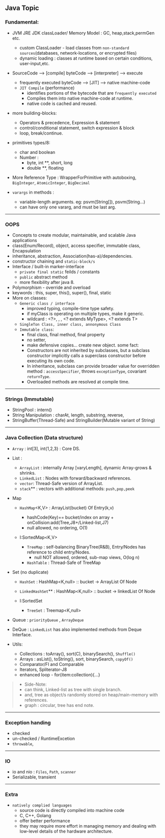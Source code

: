 ## Java Topic
### Fundamental:
  - JVM JRE JDK classLoader/ Memory Model : GC, heap,stack,permGen etc.
    - custom ClassLoader - load classes from `non-standard sources`(databases, network-locations, or encrypted files)
    - dynamic loading : classes at runtime based on certain conditions, user-input,etc.
  - SourceCode --> [compile]  byteCode --> [interpreter] --> execute
    - frequently executed byteCode -->  [JIT] --> native machine-code
    - `JIT Compile` (performance)
      - identifies portions of the bytecode that are `frequently executed`
      - Compiles them into native machine-code at runtime.
      - native code is cached and reused.
    
  - more building-blocks:
    - Operators & precedence, Expression & statement
    - control/conditional statement, switch expression & block
    - loop, break/continue.

    
  - primitives types/8:
    - char and boolean
    - Number :
      - byte, int **, short, long
      - double **, floating
      
  - More Reference Type : WrapperForPrimitive with autoboxing, `BigInteger`, `AtomicInteger`, `BigDecimal`
  - `varargs` in methods : 
    - variable-length arguments. eg: psvm(String[]), psvm(String...)
    - can have only one vararg, and must be last arg.

---   
### OOPS 
  - Concepts to create modular, maintainable, and scalable Java applications
  - class(Enum/Record), object, access specifier, immutable class, Encapsulation
  - inheritance, abstraction, Association(has-a)/dependencies.
  - constructor chaining and `static-block/s`
  - Interface / built-in marker-interface
    - `private final static` feilds / constants
    - `public` abstract method
    - more flexibility after java 8.
  - Polymorphism - override and overload
  - keywords : this, super, this(), super(), final, static
  - More on classes:
    - `Generic class / interface`
      - improved typing, compile-time type safety.
      - if myClass is operating on multiple types, make it generic.
      - wildcard : <?>, <T>, <T extends MyType>,  <? extends MyType>, <? extends T>
    - `SingleTon Class, inner class, annonymous Class`
    - `Immutable class`:
      - final class, final method, final property
      - no setter,
      - make defensive copies... create new object.
    some fact:
      - Constructors are not inherited by subclasses, but a subclass constructor implicitly calls a superclass constructor before executing its own code.
      - In inheritance, subclass can provide broader value for overridden method : `accessSpecifier`, throws `exceptionType`, covariant `returnType`.
      - Overloaded methods are resolved at compile time.
      
--- 
###  Strings (Immutable)
  - StringPool : intern()
  - String Manipulation : charAt, length, substring, reverse, 
  - StringBuffer(Thread-Safe) and StringBuilder(Mutable variant of String)

---
### Java Collection (Data structure)
  - `Array` : int[3], int{1,2,3} : Core DS.
  - List :
    - `ArrayList` : internally Array [varyLength], dynamic Array-grows & shrinks.
    - `LinkedList` : Nodes with forward/backward references. 
    - `vector`: Thread-Safe version of ArrayList.
    - `stack`** : vectors with additional methods: `push,pop,peek`
    
  - Map 
    - `HashMap`<K,V> : ArrayList(bucket) Of Entry(k,v)
      - hashCode(Key)== bucket/index on array + onCollision:add(Tree,J8+/Linked-list,J7)
      - null allowed, no ordering, O(1)

    - I:SortedMap<K,V>  
      - `TreeMap` : self-balancing BinaryTree(R&B), Entry/Nodes has reference to child entry/Nodes.
        - null NOT allowed, ordered, sub-map views, O(log n)
      - `HashTable` : Thread-Safe of TreeMap
        
  - Set (no duplicate)
    - `HashSet`<V>      : HashMap<K,null> :: bucket -> ArrayList  Of Node
    - `LinkedHashSet`** : HashMap<K,null> :: bucket -> linkedList Of Node
    
    - I:SortedSet<V> 
      - `TreeSet` : Treemap<K,null>
    
  - Queue : `priorityQueue` , `ArrayDeque`
  - DeQue : `LinkedList` has also implemented methods from Deque Interface.

  - Utils:
    - Collections : toArray(), sort(C), binarySearch(), `Shuffle()`
    - Arrays : asList(), toString(), sort, binarySearch, `copyOf()`
    - Comparator/FI and Comparable
    - Iterators, Spliterator-J8
    - enhanced loop - for(item:collection){...}

> - Side-Note:
  > - can think, Linked-list as tree with single branch.
  > - and, tree as object/s randomly stored on heap/main-memory with references.
  > - graph : circular, tree has end note.

---
### Exception handing
  - checked
  - un-checked / RuntimeExcetion
  - `throwable`, 

---
### IO  
- io and nio : `Files`, `Path`, `scanner`
- Serializable, transient

---
### Extra
- `natively complied languages`
  - source code is directly compiled into machine code
  - C, C++, Golang
  - offer better performance
  - they may require more effort in managing memory and dealing with low-level details of the hardware architecture.
